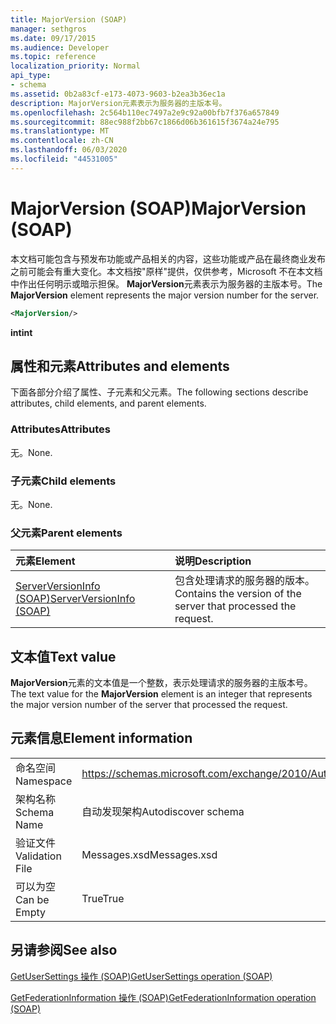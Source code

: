```yaml
---
title: MajorVersion (SOAP)
manager: sethgros
ms.date: 09/17/2015
ms.audience: Developer
ms.topic: reference
localization_priority: Normal
api_type:
- schema
ms.assetid: 0b2a83cf-e173-4073-9603-b2ea3b36ec1a
description: MajorVersion元素表示为服务器的主版本号。
ms.openlocfilehash: 2c564b110ec7497a2e9c92a00bfb7f376a657849
ms.sourcegitcommit: 88ec988f2bb67c1866d06b361615f3674a24e795
ms.translationtype: MT
ms.contentlocale: zh-CN
ms.lasthandoff: 06/03/2020
ms.locfileid: "44531005"
---
```

# <a name="majorversion-soap"></a><span data-ttu-id="36877-103">MajorVersion (SOAP)</span><span class="sxs-lookup"><span data-stu-id="36877-103">MajorVersion (SOAP)</span></span>

<span data-ttu-id="36877-104">本文档可能包含与预发布功能或产品相关的内容，这些功能或产品在最终商业发布之前可能会有重大变化。本文档按"原样"提供，仅供参考，Microsoft 不在本文档中作出任何明示或暗示担保。 **MajorVersion**元素表示为服务器的主版本号。</span><span class="sxs-lookup"><span data-stu-id="36877-104">The **MajorVersion** element represents the major version number for the server.</span></span> 
  
```XML
<MajorVersion/>
```

 <span data-ttu-id="36877-105">**int**</span><span class="sxs-lookup"><span data-stu-id="36877-105">**int**</span></span>
## <a name="attributes-and-elements"></a><span data-ttu-id="36877-106">属性和元素</span><span class="sxs-lookup"><span data-stu-id="36877-106">Attributes and elements</span></span>

<span data-ttu-id="36877-107">下面各部分介绍了属性、子元素和父元素。</span><span class="sxs-lookup"><span data-stu-id="36877-107">The following sections describe attributes, child elements, and parent elements.</span></span>
  
### <a name="attributes"></a><span data-ttu-id="36877-108">Attributes</span><span class="sxs-lookup"><span data-stu-id="36877-108">Attributes</span></span>

<span data-ttu-id="36877-109">无。</span><span class="sxs-lookup"><span data-stu-id="36877-109">None.</span></span>
  
### <a name="child-elements"></a><span data-ttu-id="36877-110">子元素</span><span class="sxs-lookup"><span data-stu-id="36877-110">Child elements</span></span>

<span data-ttu-id="36877-111">无。</span><span class="sxs-lookup"><span data-stu-id="36877-111">None.</span></span>
  
### <a name="parent-elements"></a><span data-ttu-id="36877-112">父元素</span><span class="sxs-lookup"><span data-stu-id="36877-112">Parent elements</span></span>

|<span data-ttu-id="36877-113">**元素**</span><span class="sxs-lookup"><span data-stu-id="36877-113">**Element**</span></span>|<span data-ttu-id="36877-114">**说明**</span><span class="sxs-lookup"><span data-stu-id="36877-114">**Description**</span></span>|
|:-----|:-----|
|[<span data-ttu-id="36877-115">ServerVersionInfo (SOAP)</span><span class="sxs-lookup"><span data-stu-id="36877-115">ServerVersionInfo (SOAP)</span></span>](serverversioninfo-soap.md) <br/> |<span data-ttu-id="36877-116">包含处理请求的服务器的版本。</span><span class="sxs-lookup"><span data-stu-id="36877-116">Contains the version of the server that processed the request.</span></span>  <br/> |
   
## <a name="text-value"></a><span data-ttu-id="36877-117">文本值</span><span class="sxs-lookup"><span data-stu-id="36877-117">Text value</span></span>

<span data-ttu-id="36877-118">**MajorVersion**元素的文本值是一个整数，表示处理请求的服务器的主版本号。</span><span class="sxs-lookup"><span data-stu-id="36877-118">The text value for the **MajorVersion** element is an integer that represents the major version number of the server that processed the request.</span></span> 
  
## <a name="element-information"></a><span data-ttu-id="36877-119">元素信息</span><span class="sxs-lookup"><span data-stu-id="36877-119">Element information</span></span>

|||
|:-----|:-----|
|<span data-ttu-id="36877-120">命名空间</span><span class="sxs-lookup"><span data-stu-id="36877-120">Namespace</span></span>  <br/> |https://schemas.microsoft.com/exchange/2010/Autodiscover  <br/> |
|<span data-ttu-id="36877-121">架构名称</span><span class="sxs-lookup"><span data-stu-id="36877-121">Schema Name</span></span>  <br/> |<span data-ttu-id="36877-122">自动发现架构</span><span class="sxs-lookup"><span data-stu-id="36877-122">Autodiscover schema</span></span>  <br/> |
|<span data-ttu-id="36877-123">验证文件</span><span class="sxs-lookup"><span data-stu-id="36877-123">Validation File</span></span>  <br/> |<span data-ttu-id="36877-124">Messages.xsd</span><span class="sxs-lookup"><span data-stu-id="36877-124">Messages.xsd</span></span>  <br/> |
|<span data-ttu-id="36877-125">可以为空</span><span class="sxs-lookup"><span data-stu-id="36877-125">Can be Empty</span></span>  <br/> |<span data-ttu-id="36877-126">True</span><span class="sxs-lookup"><span data-stu-id="36877-126">True</span></span>  <br/> |
   
## <a name="see-also"></a><span data-ttu-id="36877-127">另请参阅</span><span class="sxs-lookup"><span data-stu-id="36877-127">See also</span></span>



[<span data-ttu-id="36877-128">GetUserSettings 操作 (SOAP)</span><span class="sxs-lookup"><span data-stu-id="36877-128">GetUserSettings operation (SOAP)</span></span>](getusersettings-operation-soap.md)
  
[<span data-ttu-id="36877-129">GetFederationInformation 操作 (SOAP)</span><span class="sxs-lookup"><span data-stu-id="36877-129">GetFederationInformation operation (SOAP)</span></span>](getfederationinformation-operation-soap.md)

